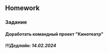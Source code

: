 ##  Homework

### Задание

#### Доработать командный проект "Кинотеатр"

##### !!!Дедлайн: 14.02.2024


